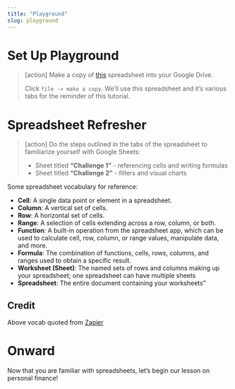 ```yaml
---
title: "Playground"
slug: playground
---
```


# Set Up Playground

>[action]
> Make a copy of [this](https://docs.google.com/spreadsheets/d/1sTn7VpVVeW7kN1H-ova-gztEiWP62s8Qw-uIAQN-jNE/edit#gid=0) spreadsheet into your Google Drive.
>
> Click `file -> make a copy`. We’ll use this spreadsheet and it’s various tabs for the reminder of this tutorial.

# Spreadsheet Refresher

> [action]
> Do the steps outlined in the tabs of the spreadsheet to familiarize yourself with Google Sheets:
>
> * Sheet titled **“Challenge 1”** - referencing cells and writing formulas
> * Sheet titled **“Challenge 2”** - filters and visual charts

Some spreadsheet vocabulary for reference:

* **Cell**: A single data point or element in a spreadsheet.
* **Column**: A vertical set of cells.
* **Row**: A horizontal set of cells.
* **Range**: A selection of cells extending across a row, column, or both.
* **Function**: A built-in operation from the spreadsheet app, which can be used to calculate cell, row, column, or range values, manipulate data, and more.
* **Formula**: The combination of functions, cells, rows, columns, and ranges used to obtain a specific result.
* **Worksheet (Sheet)**: The named sets of rows and columns making up your spreadsheet; one spreadsheet can have multiple sheets
* **Spreadsheet**: The entire document containing your worksheets”

## Credit

Above vocab quoted from [Zapier](https://zapier.com/learn/google-sheets/)

# Onward

Now that you are familiar with spreadsheets, let’s begin our lesson on personal finance!
